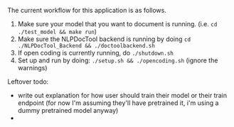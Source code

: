 The current workflow for this application is as follows.

1. Make sure your model that you want to document is running. (i.e. `cd ./test_model && make run`)
2. Make sure the NLPDocTool backend is running by doing `cd ./NLPDocTool_Backend && ./doctoolbackend.sh`
3. If open coding is currently running, do `./shutdown.sh`
4. Set up and run by doing: `./setup.sh && ./opencoding.sh` (ignore the warnings)

Leftover todo:
- write out explanation for how user should train their model or their train endpoint
(for now I'm assuming they'll have pretrained it, i'm using a dummy pretrained model anyway)
- 